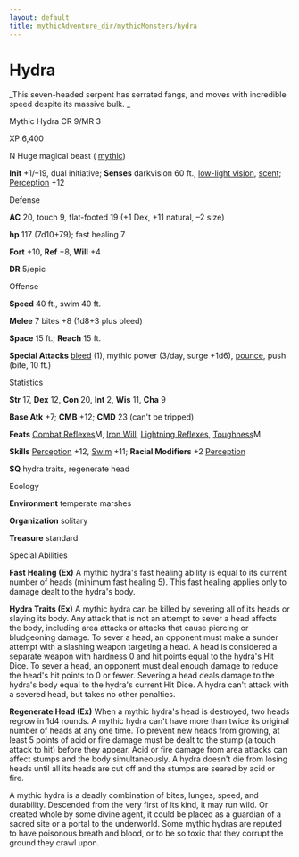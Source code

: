 ```yaml
---
layout: default
title: mythicAdventure_dir/mythicMonsters/hydra
---
```

# Hydra

_This seven-headed serpent has serrated fangs, and moves with incredible speed despite its massive bulk. _

Mythic Hydra CR 9/MR 3

XP 6,400

N Huge magical beast ( [mythic](mythicAdventure_dir/mythicMonsters#_mythic-subtype))

**Init** +1/–19, dual initiative; **Senses** darkvision 60 ft., [low-light vision](monster_dir/universalMonsterRules#_low-light-vision), [scent](monsters/universalMonsterRules#_scent); [Perception](skill_dir/perception#_perception) +12

Defense

**AC** 20, touch 9, flat-footed 19 (+1 Dex, +11 natural, –2 size)

**hp** 117 (7d10+79); fast healing 7

**Fort** +10, **Ref** +8, **Will** +4

**DR** 5/epic

Offense

**Speed** 40 ft., swim 40 ft.

**Melee** 7 bites +8 (1d8+3 plus bleed)

**Space** 15 ft.; **Reach** 15 ft.

**Special Attacks** [bleed](monster_dir/universalMonsterRules#_bleed) (1), mythic power (3/day, surge +1d6), [pounce](monster_dir/universalMonsterRules#_pounce), push (bite, 10 ft.)

Statistics

**Str** 17, **Dex** 12, **Con** 20, **Int** 2, **Wis** 11, **Cha** 9

**Base Atk** +7; **CMB** +12; **CMD** 23 (can't be tripped)

**Feats** [Combat Reflexes](mythicAdventures/mythicFeats#_combat-reflexes-mythic)M, [Iron Will](feats#_iron-will), [Lightning Reflexes](feats#_lightning-reflexes), [Toughness](mythicAdventure_dir/mythicFeats#_toughness-mythic)M

**Skills** [Perception](skills/perception#_perception) +12, [Swim](skill_dir/swim#_swim) +11; **Racial Modifiers** +2 [Perception](skills/perception#_perception)

**SQ** hydra traits, regenerate head

Ecology

**Environment** temperate marshes

**Organization** solitary

**Treasure** standard

Special Abilities

**Fast Healing (Ex)** A mythic hydra's fast healing ability is equal to its current number of heads (minimum fast healing 5). This fast healing applies only to damage dealt to the hydra's body.

**Hydra Traits (Ex)** A mythic hydra can be killed by severing all of its heads or slaying its body. Any attack that is not an attempt to sever a head affects the body, including area attacks or attacks that cause piercing or bludgeoning damage. To sever a head, an opponent must make a sunder attempt with a slashing weapon targeting a head. A head is considered a separate weapon with hardness 0 and hit points equal to the hydra's Hit Dice. To sever a head, an opponent must deal enough damage to reduce the head's hit points to 0 or fewer. Severing a head deals damage to the hydra's body equal to the hydra's current Hit Dice. A hydra can't attack with a severed head, but takes no other penalties.

**Regenerate Head (Ex)** When a mythic hydra's head is destroyed, two heads regrow in 1d4 rounds. A mythic hydra can't have more than twice its original number of heads at any one time. To prevent new heads from growing, at least 5 points of acid or fire damage must be dealt to the stump (a touch attack to hit) before they appear. Acid or fire damage from area attacks can affect stumps and the body simultaneously. A hydra doesn't die from losing heads until all its heads are cut off and the stumps are seared by acid or fire.

A mythic hydra is a deadly combination of bites, lunges, speed, and durability. Descended from the very first of its kind, it may run wild. Or created whole by some divine agent, it could be placed as a guardian of a sacred site or a portal to the underworld. Some mythic hydras are reputed to have poisonous breath and blood, or to be so toxic that they corrupt the ground they crawl upon.

